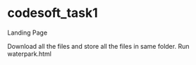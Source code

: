 # codesoft_task1
Landing Page

Download all the files and store all the files in same folder.
Run waterpark.html
